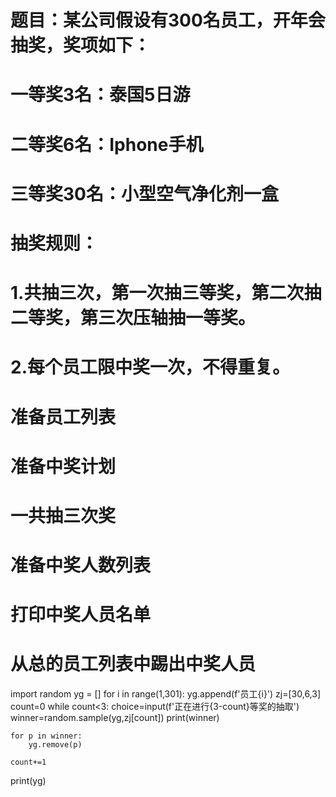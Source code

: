 # 题目：某公司假设有300名员工，开年会抽奖，奖项如下：
# 一等奖3名：泰国5日游
# 二等奖6名：Iphone手机
# 三等奖30名：小型空气净化剂一盒
# 抽奖规则：
# 1.共抽三次，第一次抽三等奖，第二次抽二等奖，第三次压轴抽一等奖。
# 2.每个员工限中奖一次，不得重复。
# 准备员工列表
# 准备中奖计划
# 一共抽三次奖
# 准备中奖人数列表
# 打印中奖人员名单
# 从总的员工列表中踢出中奖人员

import random
yg = []
for i in range(1,301):
    yg.append(f'员工{i}')
zj=[30,6,3]
count=0
while count<3:
    choice=input(f'正在进行{3-count}等奖的抽取')
    winner=random.sample(yg,zj[count])
    print(winner)
    
    for p in winner:
        yg.remove(p)

    count+=1
print(yg)
